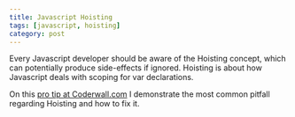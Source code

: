 ```yaml
---
title: Javascript Hoisting
tags: [javascript, hoisting]
category: post
---
```


Every Javascript developer should be aware of the Hoisting concept, which can potentially produce side-effects if ignored. Hoisting is about how Javascript deals with scoping for var declarations.

On this [pro tip at Coderwall.com](https://coderwall.com/p/jj635w) I demonstrate the most common pitfall regarding Hoisting and how to fix it.

